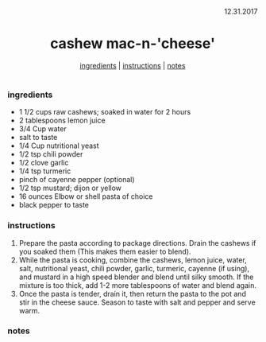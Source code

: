 <p align="right">12.31.2017</p>

<h1 align="center">cashew mac-n-'cheese'</h1>

<div align="center">
  <a href="#ingredients">ingredients</a> | 
  <a href="#instructions">instructions</a> | 
  <a href="#notes">notes</a>
</div>
<br>

### ingredients
- 1 1/2 cups raw cashews; soaked in water for 2 hours
- 2 tablespoons lemon juice
- 3/4 Cup water
- salt to taste
- 1/4 Cup nutritional yeast
- 1/2 tsp chili powder
- 1/2 clove garlic
- 1/4 tsp turmeric
- pinch of cayenne pepper (optional)
- 1/2 tsp mustard; dijon or yellow
- 16 ounces Elbow or shell pasta of choice 
- black pepper to taste

### instructions
1. Prepare the pasta according to package directions. Drain the cashews if you soaked them (This makes them easier to blend).
1. While the pasta is cooking, combine the cashews, lemon juice, water, salt, nutritional yeast, chili powder, garlic, turmeric, 
cayenne (if using), and mustard in a high speed blender and blend until silky smooth. If the mixture is too thick, add 1-2 more 
tablespoons of water and blend again.
1. Once the pasta is tender, drain it, then return the pasta to the pot and stir in the cheese sauce. Season to taste with 
salt and pepper and serve warm.
### notes
